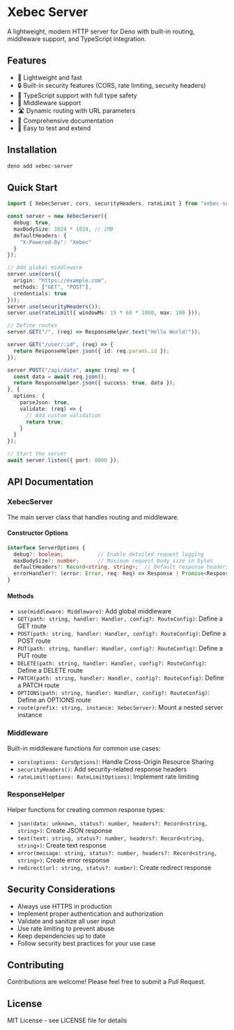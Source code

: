 # Xebec Server

A lightweight, modern HTTP server for Deno with built-in routing, middleware support, and TypeScript integration.

## Features

- 🚀 Lightweight and fast
- 🔒 Built-in security features (CORS, rate limiting, security headers)
- 🎯 TypeScript support with full type safety
- 🔄 Middleware support
- 🛣️ Dynamic routing with URL parameters
- 📝 Comprehensive documentation
- 🧪 Easy to test and extend

## Installation

```bash
deno add xebec-server
```

## Quick Start

```typescript
import { XebecServer, cors, securityHeaders, rateLimit } from "xebec-server";

const server = new XebecServer({
  debug: true,
  maxBodySize: 1024 * 1024, // 1MB
  defaultHeaders: {
    "X-Powered-By": "Xebec"
  }
});

// Add global middleware
server.use(cors({
  origin: "https://example.com",
  methods: ["GET", "POST"],
  credentials: true
}));
server.use(securityHeaders());
server.use(rateLimit({ windowMs: 15 * 60 * 1000, max: 100 }));

// Define routes
server.GET("/", (req) => ResponseHelper.text("Hello World!"));

server.GET("/user/:id", (req) => {
  return ResponseHelper.json({ id: req.params.id });
});

server.POST("/api/data", async (req) => {
  const data = await req.json();
  return ResponseHelper.json({ success: true, data });
}, {
  options: {
    parseJson: true,
    validate: (req) => {
      // Add custom validation
      return true;
    }
  }
});

// Start the server
await server.listen({ port: 8000 });
```

## API Documentation

### XebecServer

The main server class that handles routing and middleware.

#### Constructor Options

```typescript
interface ServerOptions {
  debug?: boolean;           // Enable detailed request logging
  maxBodySize?: number;      // Maximum request body size in bytes
  defaultHeaders?: Record<string, string>;  // Default response headers
  errorHandler?: (error: Error, req: Req) => Response | Promise<Response>;  // Custom error handler
}
```

#### Methods

- `use(middleware: Middleware)`: Add global middleware
- `GET(path: string, handler: Handler, config?: RouteConfig)`: Define a GET route
- `POST(path: string, handler: Handler, config?: RouteConfig)`: Define a POST route
- `PUT(path: string, handler: Handler, config?: RouteConfig)`: Define a PUT route
- `DELETE(path: string, handler: Handler, config?: RouteConfig)`: Define a DELETE route
- `PATCH(path: string, handler: Handler, config?: RouteConfig)`: Define a PATCH route
- `OPTIONS(path: string, handler: Handler, config?: RouteConfig)`: Define an OPTIONS route
- `route(prefix: string, instance: XebecServer)`: Mount a nested server instance

### Middleware

Built-in middleware functions for common use cases:

- `cors(options: CorsOptions)`: Handle Cross-Origin Resource Sharing
- `securityHeaders()`: Add security-related response headers
- `rateLimit(options: RateLimitOptions)`: Implement rate limiting

### ResponseHelper

Helper functions for creating common response types:

- `json(data: unknown, status?: number, headers?: Record<string, string>)`: Create JSON response
- `text(text: string, status?: number, headers?: Record<string, string>)`: Create text response
- `error(message: string, status?: number, headers?: Record<string, string>)`: Create error response
- `redirect(url: string, status?: number)`: Create redirect response

## Security Considerations

- Always use HTTPS in production
- Implement proper authentication and authorization
- Validate and sanitize all user input
- Use rate limiting to prevent abuse
- Keep dependencies up to date
- Follow security best practices for your use case

## Contributing

Contributions are welcome! Please feel free to submit a Pull Request.

## License

MIT License - see LICENSE file for details